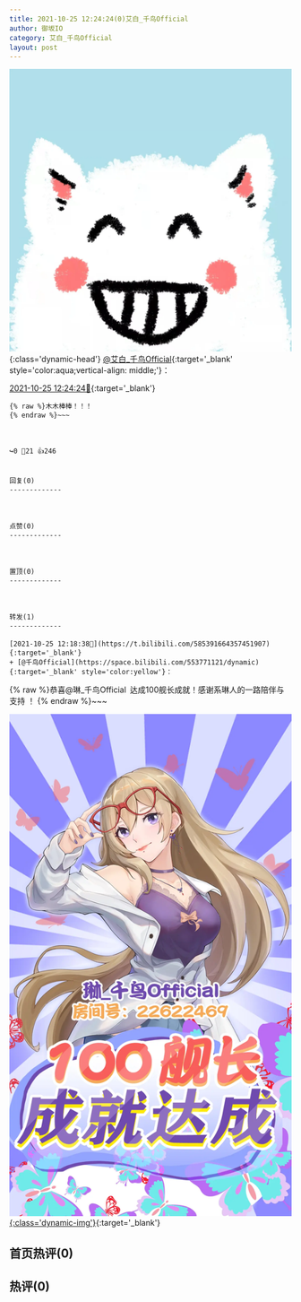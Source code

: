 ```yaml
---
title: 2021-10-25 12:24:24(0)艾白_千鸟Official
author: 御坂IO
category: 艾白_千鸟Official
layout: post
---
```


![img](/images/9ae8b9445fd0665cc014d9080156a45271be73c6.jpg){:class='dynamic-head'}
[@艾白_千鸟Official](https://space.bilibili.com/334537711/dynamic){:target='_blank' style='color:aqua;vertical-align: middle;'}：

[2021-10-25 12:24:24🔗](https://t.bilibili.com/585393150417201206){:target='_blank'}

~~~
{% raw %}木木棒棒！！！
{% endraw %}~~~



↪️0 💬21 👍246


回复(0)
-------------



点赞(0)
-------------



置顶(0)
-------------



转发(1)
-------------

[2021-10-25 12:18:38🔗](https://t.bilibili.com/585391664357451907){:target='_blank'}
+ [@千鸟Official](https://space.bilibili.com/553771121/dynamic){:target='_blank' style='color:yellow'}：
~~~
{% raw %}恭喜@琳_千鸟Official 达成100舰长成就！感谢系琳人的一路陪伴与支持 ！ 
{% endraw %}~~~


[![img](/images/f2167155d5851d97414a559ab4903ab118196451.jpg){:class='dynamic-img'}](/images/f2167155d5851d97414a559ab4903ab118196451.jpg){:target='_blank'}




首页热评(0)
-------------



热评(0)
-------------



